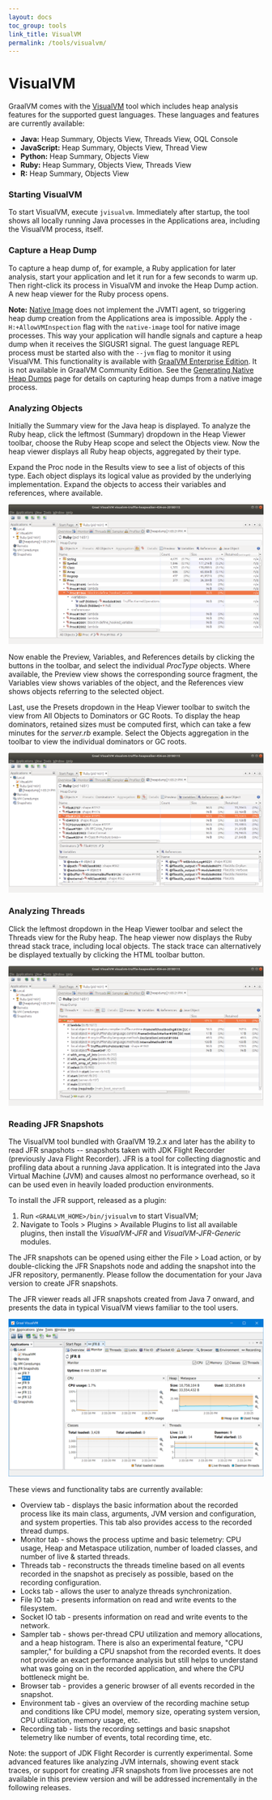 ```yaml
---
layout: docs
toc_group: tools
link_title: VisualVM
permalink: /tools/visualvm/
---
```


# VisualVM

GraalVM comes with the [VisualVM](https://visualvm.github.io) tool which includes heap analysis
features for the supported guest languages. These languages and features are
currently available:

 - __Java:__ Heap Summary, Objects View, Threads View, OQL Console
 - __JavaScript:__ Heap Summary, Objects View, Thread View
 - __Python:__ Heap Summary, Objects View
 - __Ruby:__ Heap Summary, Objects View, Threads View
 - __R:__ Heap Summary, Objects View

### Starting VisualVM
To start VisualVM, execute `jvisualvm`. Immediately after startup, the tool shows all locally running Java processes in the Applications area, including the VisualVM process, itself.

### Capture a Heap Dump
To capture a heap dump of, for example, a Ruby application for later analysis,
start your application and let it run for a few seconds to warm up. Then
right-click its process in VisualVM and invoke the Heap Dump action. A
new heap viewer for the Ruby process opens.

__Note:__ [Native Image](../reference-manual/native-image/README.md) does not implement the JVMTI agent, so triggering heap dump creation from the Applications area is impossible. Apply the `-H:+AllowVMInspection` flag with the `native-image` tool for native image processes. This way your application will handle signals and capture a heap dump when it receives the SIGUSR1 signal. The guest language REPL process must be started also with the `--jvm` flag to monitor it using VisualVM. This functionality is available with [GraalVM Enterprise Edition](https://www.oracle.com/downloads/graalvm-downloads.html). It is not available in GraalVM Community Edition. See the [Generating Native Heap Dumps](../reference-manual/native-image/NativeImageHeapdumpEnterprise.md) page for details on capturing heap dumps from a native image process.

### Analyzing Objects
Initially the Summary view for the Java heap is displayed. To analyze the Ruby
heap, click the leftmost (Summary) dropdown in the Heap Viewer toolbar, choose
the Ruby Heap scope and select the Objects view. Now the heap viewer displays
all Ruby heap objects, aggregated by their type.

Expand the Proc node in the Results view to see a list of objects of this type.
Each object displays its logical value as provided by the underlying
implementation. Expand the objects to access their variables and references,
where available.

![](img/HeapViewer_objects.png)

Now enable the Preview, Variables, and References details by clicking the buttons
in the toolbar, and select the individual _ProcType_ objects. Where available, the
Preview view shows the corresponding source fragment, the Variables view shows
variables of the object, and the References view shows objects referring to the
selected object.

Last, use the Presets dropdown in the Heap Viewer toolbar to switch the view
from All Objects to Dominators or GC Roots. To display the heap dominators,
retained sizes must be computed first, which can take a few minutes for the
_server.rb_ example. Select the Objects aggregation in the toolbar to view the
individual dominators or GC roots.

![](img/HeapViewer_objects_dominators.png)

### Analyzing Threads
Click the leftmost dropdown in the Heap Viewer toolbar and select the Threads
view for the Ruby heap. The heap viewer now displays the Ruby thread stack
trace, including local objects. The stack trace can alternatively be displayed
textually by clicking the HTML toolbar button.

![](img/HeapViewer_thread.png)

### Reading JFR Snapshots
The VisualVM tool bundled with GraalVM 19.2.x and later has the ability to read JFR snapshots -- snapshots taken with JDK Flight Recorder (previously Java Flight Recorder). JFR is a tool for collecting
diagnostic and profiling data about a running Java application. It is integrated
into the Java Virtual Machine (JVM) and causes almost no performance overhead,
so it can be used even in heavily loaded production environments.

To install the JFR support, released as a plugin:
1. Run `<GRAALVM_HOME>/bin/jvisualvm` to start VisualVM;
2. Navigate to Tools > Plugins > Available Plugins to list all available plugins, then install the _VisualVM-JFR_ and
_VisualVM-JFR-Generic_ modules.

The JFR snapshots can be opened using either the File > Load action, or by
double-clicking the JFR Snapshots node and adding the snapshot into the JFR
repository, permanently. Please follow the documentation for your Java version to
create JFR snapshots.

The JFR viewer reads all JFR snapshots created from Java 7 onward, and presents the data in typical
VisualVM views familiar to the tool users.

![](img/visualvm_jfr.png)

These views and functionality tabs are currently available:

* Overview tab - displays the basic information about the recorded process like
its main class, arguments, JVM version and configuration, and system properties.
This tab also provides access to the recorded thread dumps.
* Monitor tab - shows the process uptime and basic telemetry: CPU usage, Heap
and Metaspace utilization, number of loaded classes, and number of live & started
threads.
* Threads tab - reconstructs the threads timeline based on all events recorded in
the snapshot as precisely as possible, based on the recording configuration.
* Locks tab - allows the user to analyze threads synchronization.
* File IO tab - presents information on read and write events to the filesystem.
* Socket IO tab - presents information on read and write events to the network.
* Sampler tab - shows per-thread CPU utilization and memory allocations, and a
heap histogram. There is also an experimental feature, "CPU sampler," for building a CPU
snapshot from the recorded events. It does not provide an exact performance
analysis but still helps to understand what was going on in the recorded
application, and where the CPU bottleneck might be.
* Browser tab - provides a generic browser of all events recorded in the snapshot.
* Environment tab - gives an overview of the recording machine setup and conditions
like CPU model, memory size, operating system version, CPU utilization, memory
usage, etc.
* Recording tab - lists the recording settings and basic snapshot telemetry like
number of events, total recording time, etc.

Note: the support of JDK Flight Recorder is currently experimental. Some advanced features like
analyzing JVM internals, showing event stack traces, or support for creating JFR
snapshots from live processes are not available in this preview version and will
be addressed incrementally in the following releases.
